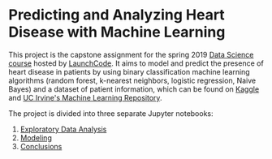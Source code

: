 # Predicting and Analyzing Heart Disease with Machine Learning

This project is the capstone assignment for the spring 2019 [Data Science course](https://www.launchcode.org/codergirl) hosted by [LaunchCode](https://www.launchcode.org/). It aims to model and predict the presence of heart disease in patients by using binary classification machine learning algorithms (random forest, k-nearest neighbors, logistic regression, Naive Bayes) and a dataset of patient information, which can be found on [Kaggle](https://www.kaggle.com/ronitf/heart-disease-uci) and [UC Irvine's Machine Learning Repository](https://archive.ics.uci.edu/ml/datasets/Heart+Disease). 

The project is divided into three separate Jupyter notebooks:

1. [Exploratory Data Analysis](https://github.com/melaniewalsh/heart-disease-prediction/blob/master/Exploratory-Data-Analysis.ipynb)
2. [Modeling](https://github.com/melaniewalsh/heart-disease-prediction/blob/master/Modeling.ipynb)
3. [Conclusions](https://github.com/melaniewalsh/heart-disease-prediction/blob/master/Conclusions.ipynb)
